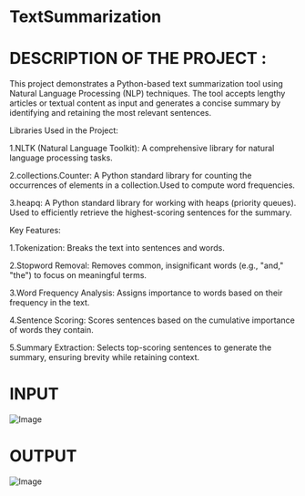 # TextSummarization

# DESCRIPTION OF THE PROJECT :
This project demonstrates a Python-based text summarization tool using Natural Language Processing (NLP) techniques. The tool accepts lengthy articles or textual content as input and generates a concise summary by identifying and retaining the most relevant sentences.

Libraries Used in the Project:

1.NLTK (Natural Language Toolkit): A comprehensive library for natural language processing tasks.

2.collections.Counter: A Python standard library for counting the occurrences of elements in a collection.Used to compute word frequencies.

3.heapq: A Python standard library for working with heaps (priority queues). Used to efficiently retrieve the highest-scoring sentences for the summary.

Key Features:

1.Tokenization: Breaks the text into sentences and words.

2.Stopword Removal: Removes common, insignificant words (e.g., "and," "the") to focus on meaningful terms.

3.Word Frequency Analysis: Assigns importance to words based on their frequency in the text.

4.Sentence Scoring: Scores sentences based on the cumulative importance of words they contain.

5.Summary Extraction: Selects top-scoring sentences to generate the summary, ensuring brevity while retaining context.

# INPUT
![Image](https://github.com/user-attachments/assets/8865050b-c665-49cf-b850-9d126d070ea1)
# OUTPUT
![Image](https://github.com/user-attachments/assets/0fa8d49d-29bc-4d2f-b761-69a3debbc58f)


